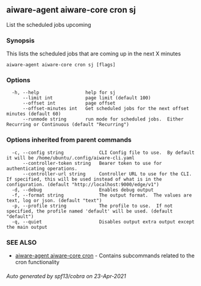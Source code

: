 ## aiware-agent aiware-core cron sj

List the scheduled jobs upcoming

### Synopsis

This lists the scheduled jobs that are coming up in the next X minutes

```
aiware-agent aiware-core cron sj [flags]
```

### Options

```
  -h, --help                 help for sj
      --limit int            page limit (default 100)
      --offset int           page offset
      --offset-minutes int   Get scheduled jobs for the next offset minutes (default 60)
      --runmode string       run mode for scheduled jobs.  Either Recurring or Continuous (default "Recurring")
```

### Options inherited from parent commands

```
  -c, --config string             CLI Config file to use.  By default it will be /home/ubuntu/.config/aiware-cli.yaml
      --controller-token string   Bearer token to use for authenticating operations.
      --controller-url string     Controller URL to use for the CLI.  If specified, this will be used instead of what is in the configuration. (default "http://localhost:9000/edge/v1")
  -d, --debug                     Enables debug output
  -f, --format string             The output format.  The values are text, log or json. (default "text")
  -p, --profile string            The profile to use.  If not specified, the profile named 'default' will be used. (default "default")
  -q, --quiet                     Disables output extra output except the main output
```

### SEE ALSO

* [aiware-agent aiware-core cron](/cli/aiware-agent_aiware-core_cron.md)	 - Contains subcommands related to the cron functionality

###### Auto generated by spf13/cobra on 23-Apr-2021
